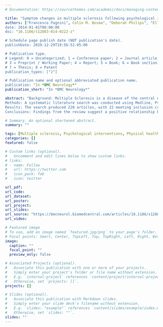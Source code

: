 ```yaml
---
# Documentation: https://sourcethemes.com/academic/docs/managing-content/

title: "Symptom changes in multiple sclerosis following psychological interventions: a systematic review"
authors: ["Francesco Pagnini", Colin M. Bosma", "Deborah Philips", "Ellen Langer"]
date: 2014-01-01T00:00:00
doi: "10.1186/s12883-014-0222-z"

# Schedule page publish date (NOT publication's date).
publishDate: 2019-12-29T19:56:52-05:00

# Publication type.
# Legend: 0 = Uncategorized; 1 = Conference paper; 2 = Journal article;
# 3 = Preprint / Working Paper; 4 = Report; 5 = Book; 6 = Book section;
# 7 = Thesis; 8 = Patent
publication_types: ["2"]

# Publication name and optional abbreviated publication name.
publication: "In *BMC Neurology*"
publication_short: "In *BMC Neurology*"

abstract: "Background: Multiple Sclerosis is a disease of the central nervous system involving a variety of debilitating physical, sensory, cognitive and emotional symptoms. This literature review evaluated the impact of psychological interventions on the physiological symptoms associated with the illness.
Methods: A systematic literature search was conducted using Medline, PsycINFO, Scopus, and the Cochrane Library databases, as well as reference lists. Relevant studies were selected and assessed according to a preset protocol.
Results: The search produced 220 articles, with 22 meeting inclusion criteria for the review. A total of 5,705 subjects with Multiple Sclerosis were analyzed. Results from the included studies indicate a general improvement in both psychological and physiological outcomes following psychological treatment. The most highly influenced physical symptoms include fatigue, sleep disturbances, pain, and physical vitality.
Conclusions: Findings from the review suggest a positive relationship between psychological interventions and physiological Multiple Sclerosis symptoms. Implications for future research are discussed."

# Summary. An optional shortened abstract.
summary: ""

tags: [Multiple sclerosis, Psychological interventions, Physical health outcomes, Mind/Body connection]
categories: []
featured: false

# Custom links (optional).
#   Uncomment and edit lines below to show custom links.
# links:
# - name: Follow
#   url: https://twitter.com
#   icon_pack: fab
#   icon: twitter

url_pdf:
url_code:
url_dataset:
url_poster:
url_project:
url_slides:
url_source: "https://bmcneurol.biomedcentral.com/articles/10.1186/s12883-014-0222-z"
url_video:

# Featured image
# To use, add an image named `featured.jpg/png` to your page's folder.
# Focal points: Smart, Center, TopLeft, Top, TopRight, Left, Right, BottomLeft, Bottom, BottomRight.
image:
  caption: ""
  focal_point: ""
  preview_only: false

# Associated Projects (optional).
#   Associate this publication with one or more of your projects.
#   Simply enter your project's folder or file name without extension.
#   E.g. `internal-project` references `content/project/internal-project/index.md`.
#   Otherwise, set `projects: []`.
projects: []

# Slides (optional).
#   Associate this publication with Markdown slides.
#   Simply enter your slide deck's filename without extension.
#   E.g. `slides: "example"` references `content/slides/example/index.md`.
#   Otherwise, set `slides: ""`.
slides: ""
---
```


